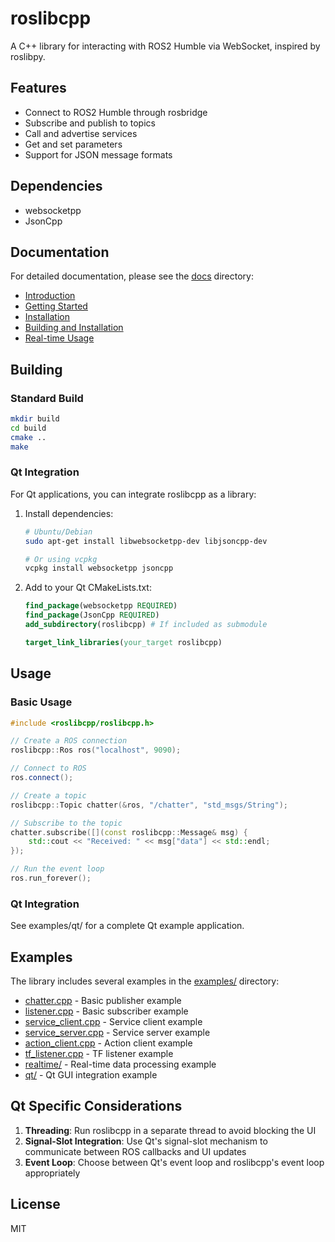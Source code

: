 # roslibcpp

A C++ library for interacting with ROS2 Humble via WebSocket, inspired by roslibpy. 

## Features

- Connect to ROS2 Humble through rosbridge
- Subscribe and publish to topics
- Call and advertise services
- Get and set parameters
- Support for JSON message formats        

## Dependencies

- websocketpp
- JsonCpp

## Documentation

For detailed documentation, please see the [docs](docs/) directory:

- [Introduction](docs/introduction.md)
- [Getting Started](docs/getting_started.md)
- [Installation](docs/installation.md)
- [Building and Installation](docs/building_and_installation.md)
- [Real-time Usage](docs/realtime.md)

## Building

### Standard Build
```bash
mkdir build
cd build
cmake ..
make
```

### Qt Integration
For Qt applications, you can integrate roslibcpp as a library:

1. Install dependencies:
   ```bash
   # Ubuntu/Debian
   sudo apt-get install libwebsocketpp-dev libjsoncpp-dev

   # Or using vcpkg
   vcpkg install websocketpp jsoncpp      
   ```

2. Add to your Qt CMakeLists.txt:
   ```cmake
   find_package(websocketpp REQUIRED)     
   find_package(JsonCpp REQUIRED)
   add_subdirectory(roslibcpp) # If included as submodule

   target_link_libraries(your_target roslibcpp)
   ```

## Usage

### Basic Usage
```cpp
#include <roslibcpp/roslibcpp.h>

// Create a ROS connection
roslibcpp::Ros ros("localhost", 9090);

// Connect to ROS
ros.connect();

// Create a topic
roslibcpp::Topic chatter(&ros, "/chatter", "std_msgs/String");

// Subscribe to the topic
chatter.subscribe([](const roslibcpp::Message& msg) {
    std::cout << "Received: " << msg["data"] << std::endl;
});

// Run the event loop
ros.run_forever();
```

### Qt Integration
See examples/qt/ for a complete Qt example application.

## Examples

The library includes several examples in the [examples/](examples/) directory:

- [chatter.cpp](examples/chatter.cpp) - Basic publisher example
- [listener.cpp](examples/listener.cpp) - Basic subscriber example
- [service_client.cpp](examples/service_client.cpp) - Service client example
- [service_server.cpp](examples/service_server.cpp) - Service server example
- [action_client.cpp](examples/action_client.cpp) - Action client example
- [tf_listener.cpp](examples/tf_listener.cpp) - TF listener example
- [realtime/](examples/realtime/) - Real-time data processing example
- [qt/](examples/qt/) - Qt GUI integration example

## Qt Specific Considerations

1. **Threading**: Run roslibcpp in a separate thread to avoid blocking the UI       
2. **Signal-Slot Integration**: Use Qt's signal-slot mechanism to communicate between ROS callbacks and UI updates
3. **Event Loop**: Choose between Qt's event loop and roslibcpp's event loop appropriately

## License

MIT